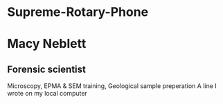 # Supreme-Rotary-Phone
# Macy Neblett
## Forensic scientist
Microscopy, EPMA & SEM training, Geological sample preperation
A line I wrote on my local computer
